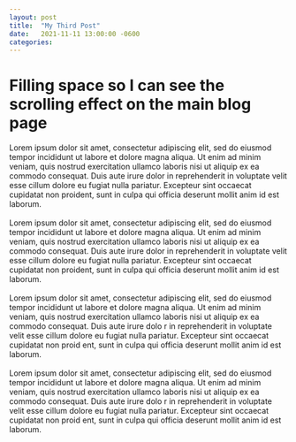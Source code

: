 ```yaml
---
layout: post
title:  "My Third Post"
date:   2021-11-11 13:00:00 -0600
categories: 
---
```


# Filling space so I can see the scrolling effect on the main blog page

Lorem ipsum dolor sit amet, consectetur adipiscing elit, sed do eiusmod tempor incididunt ut labore et dolore magna aliqua. Ut enim ad minim veniam, quis nostrud exercitation ullamco laboris nisi ut aliquip ex ea commodo consequat. Duis aute irure dolor in reprehenderit in voluptate velit esse cillum dolore eu fugiat nulla pariatur. Excepteur sint occaecat cupidatat non proident, sunt in culpa qui officia deserunt mollit anim id est laborum.<br>
<br>
Lorem ipsum dolor sit amet, consectetur adipiscing elit, sed do eiusmod tempor incididunt ut labore et dolore magna aliqua. Ut enim ad minim veniam, quis nostrud exercitation ullamco laboris nisi ut aliquip ex ea commodo consequat. Duis aute irure dolor in reprehenderit in voluptate velit esse cillum dolore eu fugiat nulla pariatur. Excepteur sint occaecat cupidatat non proident, sunt in culpa qui officia deserunt mollit anim id est laborum.<br>
<br>
Lorem ipsum dolor sit amet, consectetur adipiscing elit, sed do eiusmod tempor incididunt ut labore et dolore magna aliqua. Ut     enim ad minim veniam, quis nostrud exercitation ullamco laboris nisi ut aliquip ex ea commodo consequat. Duis aute irure dolo    r in reprehenderit in voluptate velit esse cillum dolore eu fugiat nulla pariatur. Excepteur sint occaecat cupidatat non proid    ent, sunt in culpa qui officia deserunt mollit anim id est laborum.<br>
<br>
Lorem ipsum dolor sit amet, consectetur adipiscing elit, sed do eiusmod tempor incididunt ut labore et dolore magna aliqua. Ut     enim ad minim veniam, quis nostrud exercitation ullamco laboris nisi ut aliquip ex ea commodo consequat. Duis aute irure dolo    r in reprehenderit in voluptate velit esse cillum dolore eu fugiat nulla pariatur. Excepteur sint occaecat cupidatat non proid    ent, sunt in culpa qui officia deserunt mollit anim id est laborum.<br>
<br>
